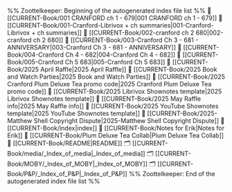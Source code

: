 %% Zoottelkeeper: Beginning of the autogenerated index file list  %%
📄 [[CURRENT-Book/001 CRANFORD ch 1 - 679|001 CRANFORD ch 1 - 679]]
📄 [[CURRENT-Book/001-Cranford-Librivox + ch summaries|001-Cranford-Librivox + ch summaries]]
📄 [[CURRENT-Book/002-cranford ch 2 680|002-cranford ch 2 680]]
📄 [[CURRENT-Book/003-Cranford Ch 3 - 681 - ANNIVERSARY|003-Cranford Ch 3 - 681 - ANNIVERSARY]]
📄 [[CURRENT-Book/004-Cranford Ch 4 - 682|004-Cranford Ch 4 - 682]]
📄 [[CURRENT-Book/005-Cranford Ch 5 683|005-Cranford Ch 5 683]]
📄 [[CURRENT-Book/2025 April Raffle|2025 April Raffle]]
📄 [[CURRENT-Book/2025 Book and Watch Parties|2025 Book and Watch Parties]]
📄 [[CURRENT-Book/2025 Cranford Plum Deluxe Tea promo code|2025 Cranford Plum Deluxe Tea promo code]]
📄 [[CURRENT-Book/2025 Librivox Shownotes template|2025 Librivox Shownotes template]]
📄 [[CURRENT-Book/2025 May Raffle info|2025 May Raffle info]]
📄 [[CURRENT-Book/2025 YouTube Shownotes template|2025 YouTube Shownotes template]]
📄 [[CURRENT-Book/2025-Matthew Shell Copyright Dispute|2025-Matthew Shell Copyright Dispute]]
📄 [[CURRENT-Book/index|index]]
📄 [[CURRENT-Book/Notes for Erik|Notes for Erik]]
📄 [[CURRENT-Book/Plum Deluxe Tea Collab|Plum Deluxe Tea Collab]]
📄 [[CURRENT-Book/README|README]]
🗂️ [[CURRENT-Book/media/_Index_of_media|_Index_of_media]]
🗂️ [[CURRENT-Book/MOBY/_Index_of_MOBY|_Index_of_MOBY]]
🗂️ [[CURRENT-Book/P&P/_Index_of_P&P|_Index_of_P&P]]
%% Zoottelkeeper: End of the autogenerated index file list  %%

